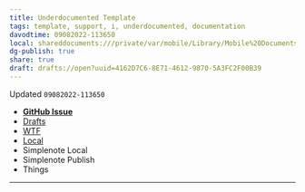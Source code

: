 ```yaml
---
title: Underdocumented Template
tags: template, support, i, underdocumented, documentation
davodtime: 09082022-113650
local: shareddocuments:///private/var/mobile/Library/Mobile%20Documents/iCloud~md~obsidian/Documents/OBSHIDDIAN/drafts/4162D7C6-8E71-4612-9870-5A3FC2F00B39.md
dg-publish: true
share: true
draft: drafts://open?uuid=4162D7C6-8E71-4612-9870-5A3FC2F00B39
---
```

Updated `09082022-113650`

- [**GitHub Issue**](https://github.com/extratone/underdocumented/issues/) 
- [Drafts](drafts://open?uuid=CAABBB06-186C-437D-BC30-65844BDBEC2B)
- [WTF](https://davidblue.wtf/drafts/CAABBB06-186C-437D-BC30-65844BDBEC2B.html)
- [Local](shareddocuments:///private/var/mobile/Library/Mobile%20Documents/com~apple~CloudDocs/Written/4162D7C6-8E71-4612-9870-5A3FC2F00B39.md)
- Simplenote Local
- Simplenote Publish
- Things

---